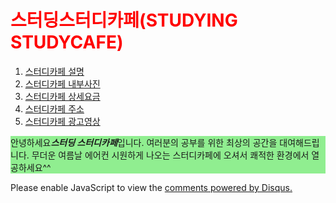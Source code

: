 <!doctype html>
<html>
<head>
  <title>styudingstudycafe - html</title>
  <meta charset="utf-8">
  <style>
  h1{color:red}
  </style>
</head>
<body>
  <h1><strong>스터딩스터디카페(STUDYING STUDYCAFE)</strong></h1>
  <ol>
    <li><a href="스터디카페설명.html">스터디카페 설명</a></li>
    <li><a href="스터디카페내부사진.html">스터디카페 내부사진</a></li>
    <li><a href="스터디카페상세요금.html">스터디카페 상세요금</a></li>
    <li><a href="스터딩스터디카페주소.html">스터디카페 주소</a></li>
    <li><a href="스터디카페광고영상.html">스터디카페 광고영상</a></li>
  </ol>
<p>
  <div style="background-color:lightgreen"><p>안녕하세요<strong><i>스터딩 스터디카페</i></strong>입니다.
    여러분의 공부를 위한 최상의 공간을 대여해드립니다.
    무더운 여름날 에어컨 시원하게 나오는 스터디카페에 오셔서 쾌적한 환경에서 열공하세요^^</div>
</p>
<p>
  <div id="disqus_thread"></div>
<script>

/**
*  RECOMMENDED CONFIGURATION VARIABLES: EDIT AND UNCOMMENT THE SECTION BELOW TO INSERT DYNAMIC VALUES FROM YOUR PLATFORM OR CMS.
*  LEARN WHY DEFINING THESE VARIABLES IS IMPORTANT: https://disqus.com/admin/universalcode/#configuration-variables*/
/*
var disqus_config = function () {
this.page.url = PAGE_URL;  // Replace PAGE_URL with your page's canonical URL variable
this.page.identifier = PAGE_IDENTIFIER; // Replace PAGE_IDENTIFIER with your page's unique identifier variable
};
*/
(function() { // DON'T EDIT BELOW THIS LINE
var d = document, s = d.createElement('script');
s.src = 'https://studyingstudycafe.disqus.com/embed.js';
s.setAttribute('data-timestamp', +new Date());
(d.head || d.body).appendChild(s);
})();
</script>
<noscript>Please enable JavaScript to view the <a href="https://disqus.com/?ref_noscript">comments powered by Disqus.</a></noscript>
</p>
</body>
</html>
